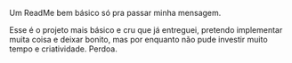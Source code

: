 
Um ReadMe bem básico só pra passar minha mensagem.

Esse é o projeto mais básico e cru que já entreguei, pretendo implementar muita coisa e deixar bonito, mas por enquanto não pude investir muito tempo e criatividade. Perdoa.